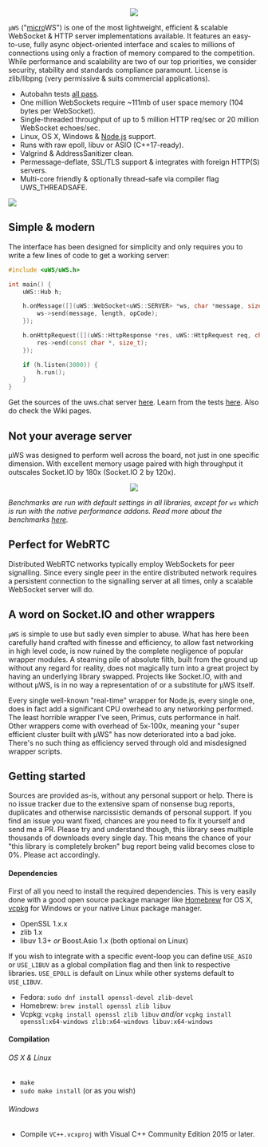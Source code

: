 <div align="center"><img src="misc/images/logo.png"/></div>

`µWS` ("[micro](https://en.wikipedia.org/wiki/Micro-)WS") is one of the most lightweight, efficient & scalable WebSocket & HTTP server implementations available. It features an easy-to-use, fully async object-oriented interface and scales to millions of connections using only a fraction of memory compared to the competition. While performance and scalability are two of our top priorities, we consider security, stability and standards compliance paramount. License is zlib/libpng (very permissive & suits commercial applications).


* Autobahn tests [all pass](http://htmlpreview.github.io/?https://github.com/uWebSockets/uWebSockets/blob/master/misc/autobahn/index.html).
* One million WebSockets require ~111mb of user space memory (104 bytes per WebSocket).
* Single-threaded throughput of up to 5 million HTTP req/sec or 20 million WebSocket echoes/sec.
* Linux, OS X, Windows & [Node.js](http://github.com/uWebSockets/bindings) support.
* Runs with raw epoll, libuv or ASIO (C++17-ready).
* Valgrind & AddressSanitizer clean.
* Permessage-deflate, SSL/TLS support & integrates with foreign HTTP(S) servers.
* Multi-core friendly & optionally thread-safe via compiler flag UWS_THREADSAFE.

[![](https://api.travis-ci.org/uWebSockets/uWebSockets.svg?branch=master)](https://travis-ci.org/uWebSockets/uWebSockets)

## Simple & modern
The interface has been designed for simplicity and only requires you to write a few lines of code to get a working server:
```c++
#include <uWS/uWS.h>

int main() {
    uWS::Hub h;

    h.onMessage([](uWS::WebSocket<uWS::SERVER> *ws, char *message, size_t length, uWS::OpCode opCode) {
        ws->send(message, length, opCode);
    });

    h.onHttpRequest([](uWS::HttpResponse *res, uWS::HttpRequest req, char *data, size_t length, size_t remainingBytes) {
        res->end(const char *, size_t);
    });

    if (h.listen(3000)) {
        h.run();
    }
}
```
Get the sources of the uws.chat server [here](https://github.com/uWebSockets/website/blob/master/main.cpp). Learn from the tests [here](tests/main.cpp). Also do check the Wiki pages.

## Not your average server
µWS was designed to perform well across the board, not just in one specific dimension. With excellent memory usage paired with high throughput it outscales Socket.IO by 180x (Socket.IO 2 by 120x).

<div align="center"><img src="misc/images/overview.png"/></div>

*Benchmarks are run with default settings in all libraries, except for `ws` which is run with the native performance addons. Read more about the benchmarks [here](benchmarks).*

## Perfect for WebRTC
Distributed WebRTC networks typically employ WebSockets for peer signalling. Since every single peer in the entire distributed network requires a persistent connection to the signalling server at all times, only a scalable WebSocket server will do.

## A word on Socket.IO and other wrappers

`µWS` is simple to use but sadly even simpler to abuse. What has here been carefully hand crafted with finesse and efficiency, to allow fast networking in high level code, is now ruined by the complete negligence of popular wrapper modules. A steaming pile of absolute filth, built from the ground up without any regard for reality, does not magically turn into a great project by having an underlying library swapped. Projects like Socket.IO, with and without µWS, is in no way a representation of or a substitute for µWS itself.

Every single well-known "real-time" wrapper for Node.js, every single one, does in fact add a significant CPU overhead to any networking performed. The least horrible wrapper I've seen, Primus, cuts performance in half. Other wrappers come with overhead of 5x-100x, meaning your "super efficient cluster built with µWS" has now deteriorated into a bad joke. There's no such thing as efficiency served through old and misdesigned wrapper scripts.

## Getting started
Sources are provided as-is, without any personal support or help. There is no issue tracker due to the extensive spam of nonsense bug reports, duplicates and otherwise narcissistic demands of personal support. If you find an issue you want fixed, chances are you need to fix it yourself and send me a PR. Please try and understand though, this library sees multiple thousands of downloads every single day. This means the chance of your "this library is completely broken" bug report being valid becomes close to 0%. Please act accordingly.

#### Dependencies
First of all you need to install the required dependencies. This is very easily done with a good open source package manager like [Homebrew](http://brew.sh) for OS X, [vcpkg](https://github.com/Microsoft/vcpkg) for Windows or your native Linux package manager.

* OpenSSL 1.x.x
* zlib 1.x
* libuv 1.3+ *or* Boost.Asio 1.x (both optional on Linux)

If you wish to integrate with a specific event-loop you can define `USE_ASIO` or `USE_LIBUV` as a global compilation flag and then link to respective libraries. `USE_EPOLL` is default on Linux while other systems default to `USE_LIBUV`.

* Fedora: `sudo dnf install openssl-devel zlib-devel`
* Homebrew: `brew install openssl zlib libuv`
* Vcpkg: `vcpkg install openssl zlib libuv` *and/or* `vcpkg install openssl:x64-windows zlib:x64-windows libuv:x64-windows`

#### Compilation
###### OS X & Linux
* `make`
* `sudo make install` (or as you wish)
###### Windows
* Compile `VC++.vcxproj` with Visual C++ Community Edition 2015 or later.
